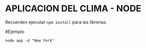 # APLICACION DEL CLIMA - NODE

Recuerden ejecutar ```npm install``` para las librerias

#Ejemplo

```
node app -d "New York"
```
